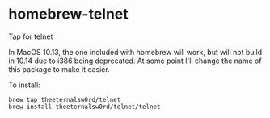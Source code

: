 # homebrew-telnet
Tap for telnet

In MacOS 10.13, the one included with homebrew will work, but will not build in 10.14 due to i386 being deprecated. At some point I'll change the name of this package to make it easier.

To install:

```
brew tap theeternalsw0rd/telnet
brew install theeternalsw0rd/telnet/telnet
```
